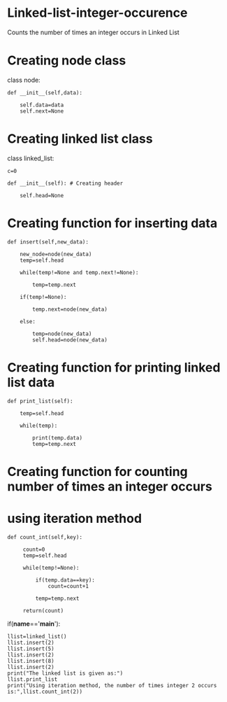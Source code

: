 # Linked-list-integer-occurence
Counts the number of times an integer occurs in Linked List
# Creating node class

class node:

    def __init__(self,data):

        self.data=data
        self.next=None

# Creating linked list class

class linked_list:

    c=0

    def __init__(self): # Creating header

        self.head=None

# Creating function for inserting data


    def insert(self,new_data):

        new_node=node(new_data)
        temp=self.head

        while(temp!=None and temp.next!=None):

            temp=temp.next

        if(temp!=None):

            temp.next=node(new_data)

        else:

            temp=node(new_data)
            self.head=node(new_data)


# Creating function for printing linked list data


    def print_list(self):
        
        temp=self.head
        
        while(temp):
            
            print(temp.data)
            temp=temp.next
            
# Creating function for counting number of times an integer occurs
# using iteration method


    def count_int(self,key):
         
         count=0
         temp=self.head
         
         while(temp!=None):
             
             if(temp.data==key):
                 count=count+1
                 
             temp=temp.next
             
         return(count)


        


if(__name__=='__main__'):

    llist=linked_list()
    llist.insert(2)
    llist.insert(5)
    llist.insert(2)
    llist.insert(8)
    llist.insert(2)
    print("The linked list is given as:")
    llist.print_list
    print("Using iteration method, the number of times integer 2 occurs is:",llist.count_int(2))
 
    

               
               

    
             
             



    

